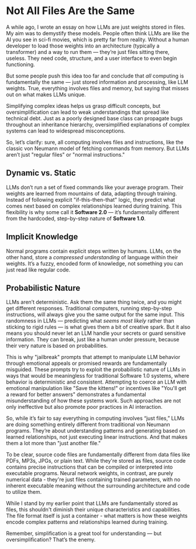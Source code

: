 # Not All Files Are the Same

A while ago, I wrote an essay on how LLMs are just weights stored in files. My aim was to demystify these models. People often think LLMs are like the AI you see in sci-fi movies, which is pretty far from reality. Without a human developer to load those weights into an architecture (typically a transformer) and a way to run them — they’re just files sitting there, useless. They need code, structure, and a user interface to even begin functioning.

But some people push this idea too far and conclude that *all* computing is fundamentally the same — just stored information and processing, like LLM weights. True, everything involves files and memory, but saying that misses out on what makes LLMs unique.

Simplifying complex ideas helps us grasp difficult concepts, but oversimplification can lead to weak understandings that spread like technical debt. Just as a poorly designed base class can propagate bugs throughout an inheritance hierarchy, oversimplified explanations of complex systems can lead to widespread misconceptions.

So, let’s clarify: sure, all computing involves files and instructions, like the classic von Neumann model of fetching commands from memory. But LLMs aren’t just "regular files" or "normal instructions."

## Dynamic vs. Static

LLMs don’t run a set of fixed commands like your average program. Their weights are learned from mountains of data, adapting through training. Instead of following explicit "if-this-then-that" logic, they predict what comes next based on complex relationships learned during training. This flexibility is why some call it **Software 2.0** — it’s fundamentally different from the hardcoded, step-by-step nature of **Software 1.0**.

## Implicit Knowledge

Normal programs contain explicit steps written by humans. LLMs, on the other hand, store a *compressed understanding* of language within their weights. It’s a fuzzy, encoded form of knowledge, not something you can just read like regular code.

## Probabilistic Nature

LLMs aren’t deterministic. Ask them the same thing twice, and you might get different responses. Traditional computers, running step-by-step instructions, will always give you the same output for the same input. This randomness in LLMs — predicting what *seems most likely* rather than sticking to rigid rules — is what gives them a bit of creative spark. But it also means you should never let an LLM handle your secrets or guard sensitive information. They can break, just like a human under pressure, because their very nature is based on probabilities. 

This is why "jailbreak" prompts that attempt to manipulate LLM behavior through emotional appeals or promised rewards are fundamentally misguided. These prompts try to exploit the probabilistic nature of LLMs in ways that would be meaningless for traditional Software 1.0 systems, where behavior is deterministic and consistent. Attempting to coerce an LLM with emotional manipulation like "Save the kittens!" or incentives like "You'll get a reward for better answers" demonstrates a fundamental misunderstanding of how these systems work. Such approaches are not only ineffective but also promote poor practices in AI interaction.

So, while it’s fair to say everything in computing involves “just files,” LLMs are doing something entirely different from traditional von Neumann programs. They’re about understanding patterns and generating based on learned relationships, not just executing linear instructions. And that makes them a lot more than "just another file."

To be clear, source code files are fundamentally different from data files like PDFs, MP3s, JPGs, or plain text. While they're stored as files, source code contains precise instructions that can be compiled or interpreted into executable programs. Neural network weights, in contrast, are purely numerical data - they're just files containing trained parameters, with no inherent executable meaning without the surrounding architecture and code to utilize them. 

While I stand by my earlier point that LLMs are fundamentally stored as files, this shouldn't diminish their unique characteristics and capabilities. The file format itself is just a container - what matters is how these weights encode complex patterns and relationships learned during training.

Remember, simplification is a great tool for understanding — but oversimplification? That’s the enemy.

